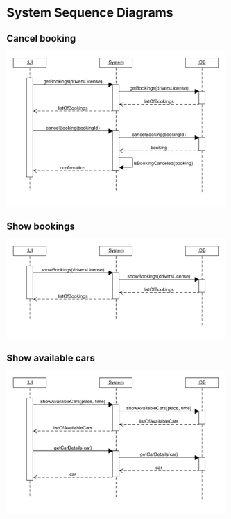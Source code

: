 # System Sequence Diagrams
## Cancel booking
![alt tag](https://github.com/knockers-2019/Faraday/blob/master/Documents/System%20Sequence%20Diagrams/CancelBookingSD.png)

## Show bookings
![alt tag](https://github.com/knockers-2019/Faraday/blob/master/Documents/System%20Sequence%20Diagrams/ShowBookingsSD.png)

## Show available cars
![alt tag](https://github.com/knockers-2019/Faraday/blob/master/Documents/System%20Sequence%20Diagrams/ShowAvailableCarSD.png)
